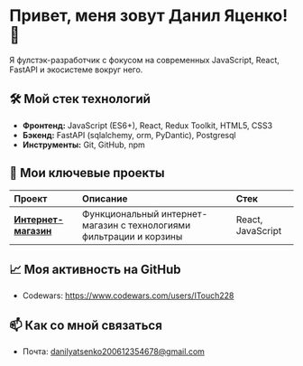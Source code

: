 # Привет, меня зовут Данил Яценко! 👋

Я фулстэк-разработчик с фокусом на современных JavaScript, React, FastAPI и экосистеме вокруг него.

## 🛠 Мой стек технологий

*   **Фронтенд:** JavaScript (ES6+), React, Redux Toolkit, HTML5, CSS3
*   **Бэкенд:** FastAPI (sqlalchemy, orm, PyDantic), Postgresql
*   **Инструменты:** Git, GitHub, npm

## 🚀 Мои ключевые проекты

| Проект | Описание | Стек |
| :--- | :--- | :--- |
| **[Интернет-магазин](https://react-pizza-khaki-six.vercel.app)** | Функциональный интернет-магазин с технологиями фильтрации и корзины | React, JavaScript |

## 📈 Моя активность на GitHub

*  Codewars: https://www.codewars.com/users/ITouch228

## 📫 Как со мной связаться

*   Почта: danilyatsenko200612354678@gmail.com
